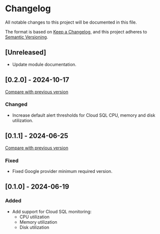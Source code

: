 # Changelog

All notable changes to this project will be documented in this file.

The format is based on [Keep a Changelog](https://keepachangelog.com/en/1.1.0/),
and this project adheres
to [Semantic Versioning](https://semver.org/spec/v2.0.0.html).

## [Unreleased]

- Update module documentation.

## [0.2.0] - 2024-10-17

[Compare with previous version](https://github.com/sparkfabrik/terraform-google-services-monitoring/compare/0.1.1...0.2.0)

### Changed

- Increase default alert thresholds for Cloud SQL CPU, memory and disk utilization.

## [0.1.1] - 2024-06-25

[Compare with previous version](https://github.com/sparkfabrik/terraform-google-services-monitoring/compare/0.1.0...0.1.1)

### Fixed

- Fixed Google provider minimum required version.

## [0.1.0] - 2024-06-19

### Added

- Add support for Cloud SQL monitoring:
  - CPU utilization
  - Memory utilization
  - Disk utilization
